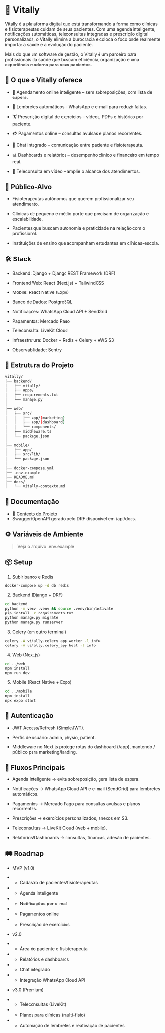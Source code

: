 # 📌 Vitally

Vitally é a plataforma digital que está transformando a forma como clínicas e fisioterapeutas cuidam de seus pacientes.
Com uma agenda inteligente, notificações automáticas, teleconsultas integradas e prescrição digital personalizada, o Vitally elimina a burocracia e coloca o foco onde realmente importa: a saúde e a evolução do paciente.

Mais do que um software de gestão, o Vitally é um parceiro para profissionais da saúde que buscam eficiência, organização e uma experiência moderna para seus pacientes.

## 🚀 O que o Vitally oferece

- 📅 Agendamento online inteligente – sem sobreposições, com lista de espera.

- 🔔 Lembretes automáticos – WhatsApp e e-mail para reduzir faltas.

- 🏋️ Prescrição digital de exercícios – vídeos, PDFs e histórico por paciente.

- 💳 Pagamentos online – consultas avulsas e planos recorrentes.

- 💬 Chat integrado – comunicação entre paciente e fisioterapeuta.

- 📊 Dashboards e relatórios – desempenho clínico e financeiro em tempo real.

- 🎥 Teleconsulta em vídeo – amplie o alcance dos atendimentos.

## 🧩 Público-Alvo

- Fisioterapeutas autônomos que querem profissionalizar seu atendimento.

- Clínicas de pequeno e médio porte que precisam de organização e escalabilidade.

- Pacientes que buscam autonomia e praticidade na relação com o profissional.

- Instituições de ensino que acompanham estudantes em clínicas-escola.

## 🛠️ Stack

- Backend: Django + Django REST Framework (DRF)

- Frontend Web: React (Next.js) + TailwindCSS

- Mobile: React Native (Expo)

- Banco de Dados: PostgreSQL

- Notificações: WhatsApp Cloud API + SendGrid

- Pagamentos: Mercado Pago

- Teleconsulta: LiveKit Cloud

- Infraestrutura: Docker + Redis + Celery + AWS S3

- Observabilidade: Sentry

## 📂 Estrutura do Projeto

```bash
vitally/
│── backend/
│   ├── vitally/
│   ├── apps/
│   ├── requirements.txt
│   └── manage.py
│
│── web/
│   ├── src/
│   │   ├── app/(marketing)
│   │   ├── app/(dashboard) 
│   │   └── components/
│   ├── middleware.ts
│   └── package.json
│
│── mobile/ 
│   ├── app/ 
│   ├── src/lib/ 
│   └── package.json
│
│── docker-compose.yml
│── .env.example
│── README.md
│── docs/
│   └── vitally-contexto.md 
```

## 📖 Documentação

- 📄 [Contexto do Projeto](docs/vitally-contexto.md)
- Swagger/OpenAPI gerado pelo DRF disponível em /api/docs.
  
## ⚙️ Variáveis de Ambiente

> Veja o arquivo .env.example

## 📦 Setup

1. Subir banco e Redis
```bash
docker-compose up -d db redis
```

2. Backend (Django + DRF)
```bash
cd backend
python -m venv .venv && source .venv/bin/activate
pip install -r requirements.txt
python manage.py migrate
python manage.py runserver
```

3. Celery (em outro terminal)
```bash
celery -A vitally.celery_app worker -l info
celery -A vitally.celery_app beat -l info

```

4. Web (Next.js)
```bash
cd ../web
npm install
npm run dev
```

5. Mobile (React Native + Expo)
```bash
cd ../mobile
npm install
npx expo start
```

## 🔐 Autenticação

- JWT Access/Refresh (SimpleJWT).

- Perfis de usuário: admin, physio, patient.

- Middleware no Next.js protege rotas do dashboard (/app), mantendo / público para marketing/landing.

## 📡 Fluxos Principais

- Agenda Inteligente → evita sobreposição, gera lista de espera.

- Notificações → WhatsApp Cloud API e e-mail (SendGrid) para lembretes automáticos.

- Pagamentos → Mercado Pago para consultas avulsas e planos recorrentes.

- Prescrições → exercícios personalizados, anexos em S3.

- Teleconsultas → LiveKit Cloud (web + mobile).

- Relatórios/Dashboards → consultas, finanças, adesão de pacientes.

## 🛤️ Roadmap

- MVP (v1.0)

- - Cadastro de pacientes/fisioterapeutas

- - Agenda inteligente

- - Notificações por e-mail

- - Pagamentos online

- - Prescrição de exercícios

- v2.0

- - Área do paciente e fisioterapeuta

- - Relatórios e dashboards

- - Chat integrado

- - Integração WhatsApp Cloud API

- v3.0 (Premium)

- - Teleconsultas (LiveKit)

- - Planos para clínicas (multi-fisio)

- - Automação de lembretes e reativação de pacientes